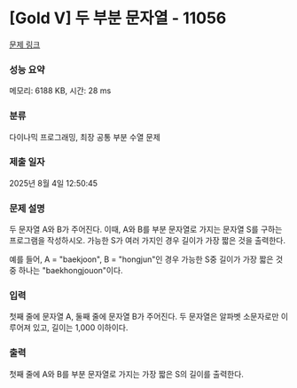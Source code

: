 # [Gold V] 두 부분 문자열 - 11056 

[문제 링크](https://www.acmicpc.net/problem/11056) 

### 성능 요약

메모리: 6188 KB, 시간: 28 ms

### 분류

다이나믹 프로그래밍, 최장 공통 부분 수열 문제

### 제출 일자

2025년 8월 4일 12:50:45

### 문제 설명

<p>두 문자열 A와 B가 주어진다. 이때, A와 B를 부분 문자열로 가지는 문자열 S를 구하는 프로그램을 작성하시오. 가능한 S가 여러 가지인 경우 길이가 가장 짧은 것을 출력한다.</p>

<p>예를 들어, A = "baekjoon", B = "hongjun"인 경우 가능한 S중 길이가 가장 짧은 것 중 하나는 "baekhongjouon"이다.</p>

### 입력 

 <p>첫째 줄에 문자열 A, 둘째 줄에 문자열 B가 주어진다. 두 문자열은 알파벳 소문자로만 이루어져 있고, 길이는 1,000 이하이다.</p>

### 출력 

 <p>첫째 줄에 A와 B를 부분 문자열로 가지는 가장 짧은 S의 길이를 출력한다.</p>

